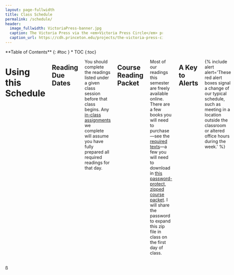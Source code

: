 ```yaml
---
layout: page-fullwidth
title: Class Schedule
permalink: /schedule/
header:
  image_fullwidth: VictoriaPress-banner.jpg
  caption: The Victoria Press via the <em>Victoria Press Circle</em> project
  caption_url: https://cdh.princeton.edu/projects/the-victoria-press-circle/
---
```


<div class="row">
<div class="medium-4 medium-push-8 columns" markdown="1">
<div class="panel radius" markdown="1">
**Table of Contents**
{: #toc }
*  TOC
{:toc}
</div>
</div><!-- /.medium-4.columns -->

<div class="medium-8 medium-pull-4 columns" markdown="1">

# Using this Schedule

## Reading Due Dates

You should complete the readings listed under a given class session before that class begins. Any [in-class assignments](http://s18tot.ryancordell.org/assignments/inclasswork/) we complete will assume you have fully prepared all required readings for that day.

## Course Reading Packet

Most of our readings this semester are freely available online. There are a few books you will need to purchase—see the [required texts](http://s18tot.ryancordell.org/policies/#required-texts)—a few you will need to download in [this password-protect, zipped course packet](https://www.dropbox.com/s/f1aqdvvhqlhphj4/ToTcoursepacket.zip?dl=0). I will share the password to expand this zip file in class on the first day of class. 

## A Key to Alerts

{% include alert alert='These red alert boxes signal a change of our typical schedule, such as meeting in a location outside the classroom or altered office hours during the week.' %}

{% include alert warning='These orange alert boxes signal an assignment due date.' %}

{% include alert info='These information boxes signal an in-class lab that we will work on together. As the semester progresses I will add links to the lab assignments to these boxes. Your fieldbook reports are due within a week of a lab session, or the final lab session for those which extend through multiple class sessions, as indicated by the presence of letters (e.g. 5a and 5b).' %}

-----

# Preface &#9755; re:Mediation

## Tuesday, January 9: Romancing the Book

Introduction to the course and to each other

## Friday, January 12: Media Messages

{% include alert info='[Lab #1: Markdown](http://s18tot.ryancordell.org/lab%20assignments/Lab1-Markdown/)

For this lab you will need a plain-text editor. These free editors are markdown-aware:

+ [Macdown](http://macdown.uranusjr.com/) (Mac)
+ [Mou](http://25.io/mou/) (Mac)
+ [Markdownpad](http://markdownpad.com/) (Windows XP-8)
+ [Markdown Edit](http://markdownedit.com/) (Windows)
+ [Ghostwriter](http://wereturtle.github.io/ghostwriter/) (Windows & Linux)
+ [Remarkable](https://remarkableapp.github.io/) (Linux)' %}

Read:

+ Marshall McLuhan, “The Medium is the Message”
+ Alan Liu, [“Imagining the New Media Encounter”](http://www.digitalhumanities.org/companion/view?docId=blackwell/9781405148641/9781405148641.xml&chunk.id=ss1-3-1&toc.depth=1&toc.id=ss1-3-1&brand=9781405148641_brand)

-----

# Chapter 1 &#9755; Inscription

{% include alert alert='During the week below I will be traveling from Thursday, January 18-Saturday, January 20. I will not hold my usual office hours this week. Our practicum students will lead the workshop on Friday, January 19.' %}

## Tuesday, January 16: Orality & Literacy

Read:

+ James Gleick, *The Information*, prologue-chapter 2 (pg. 3-50)
+ Octavia Butler, "Speech Sounds"

## Friday, January 19: Making Language Visible

Prof. Cordell away today; practicum students will lead this lab at the MFA.

{% include alert info='Lab #2: Visible Language' %}

{% include alert alert='Meet at the Museum of Fine Arts group entrance: off Museum Road on the west side of the building.' %}

Read:

+ Christopher Woods, "Visible Language: The Earliest Writing Systems"

## Tuesday, January 23: Manuscript

{% include alert info='Lab 3: Simulating the Scriptorium' %}

Read:

+ Bede, [“The Story of Cædmon”](http://www.heorot.dk/bede-caedmon.html)
+ Ælfric, [Preface to his translation of Genesis](https://brandonwhawk.net/2014/07/30/aelfrics-preface-to-genesis-a-translation/).
+ Geoffrey Chaucer, [“Chaucer’s Words to His Scrivener”](http://genius.com/Geoffrey-chaucer-chaucers-words-to-his-scrivener-annotated)
+ Excerpts from Johannes Trithemius, [*In Praise of Scribes*](http://misc.yarinareth.net/trithemius.html)

Watch:

+ Getty Museum, ["Making Manuscripts"](https://youtu.be/nuNfdHNTv9o) (6:19)

<iframe width="560" height="315" src="https://www.youtube.com/embed/nuNfdHNTv9o?rel=0" frameborder="0" gesture="media" allow="encrypted-media" allowfullscreen></iframe>


{% include alert alert='This week I will not hold my usual office hours. I will hold hours on Wednesday, January 24 from 10-12.' %}

## Friday, January 26: Dead Media Workshop

Prof. Cordell away; practicum students will supervise a work session for Dead Media projects.

## Tuesday, January 30: Vivifying Media

{% include alert warning='DUE: [Dead Media Poster Presentations](http://s18tot.ryancordell.org/assignments/deadmediaposter/) in class' %}


-----

# Chapter 2 &#9755; Impression

## Friday, February 2: Book Tech

{% include alert info='Lab 4: Thinking with the Codex' %}

{% include alert alert='Meet in the Northeastern Archives & Special Collections, 92 Snell Library (in the basement)' %}

Read:

+ Adam J. Hooks, ["How to Read Like a Renaissance Reader"](http://www.adamghooks.net/2012/08/how-to-read-like-renaissance-reader.html)
+ Browse the following (pick 3-4 to focus on):
  + [Codex Sinaiticus](http://www.bl.uk/turning-the-pages/?id=b00f9a37-422c-4542-bfbd-b97bf3ce7d50&amp;type=book)
  + [Lindisfarne Gospel](http://www.bl.uk/turning-the-pages/?id=fdbcc772-3e21-468d-8ca1-9c192f0f939c&type=book)
  + [Book of Kells](http://digitalcollections.tcd.ie/home/index.php?DRIS_ID=MS58_003v) (this may take awhile to load)
  + [Diamond Sutra](http://www.bl.uk/turning-the-pages/?id=1c92bc7e-8acc-49b3-9a27-b5ad8f44230a&amp;type=sd_planar)
  + [Sultan Baybars' Qur'an](http://www.bl.uk/turning-the-pages/?id=0354faf0-a67a-11db-87d3-0050c2490048&amp;type=book)
  + [The Golden Haggadah](http://www.bl.uk/turning-the-pages/?id=47111807-4e9a-43de-be65-96f49c3d623c&amp;type=book)
  + [The Sherborne Missal](http://www.bl.uk/turning-the-pages/?id=181afc99-df1f-4951-8981-df7e26625850&amp;type=book)
  + [The Gutenberg Bible](https://www.bl.uk/treasures/gutenberg/search.asp)
  + [The Nuremburg Chronicle](https://cudl.lib.cam.ac.uk/view/PR-INC-00000-A-00007-00002-00888/1)
  + [Codex Arundel](http://www.bl.uk/turning-the-pages/?id=758caef0-a664-11db-8b3a-0050c2490048&amp;type=book)
  + [*De Humani Corporis Fabrica*](https://cudl.lib.cam.ac.uk/view/PR-CCF-00046-00036/1)
  + [Shakespeare First Folio](https://cudl.lib.cam.ac.uk/view/PR-SSS-00010-00006/1)
  + [Mamusse wunneetupanatamwe Up-Biblium God naneeswe Nukkone Testament kah wonk VVusku Testament](https://archive.org/details/mamussewunneetup00elio)
  + [The Mercator Atlas of Europe](http://www.bl.uk/turning-the-pages/?id=223c7af8-bad6-4282-a684-17bf45bd0311&amp;type=book)
  + [Nature Printing](https://cudl.lib.cam.ac.uk/view/MS-ADD-10141/1)
  + [*Birds of America*](http://www.bl.uk/turning-the-pages/?id=6bf88002-53a1-41e2-bfc6-de66c674355a&amp;type=book)

## Tuesday, February 6: Into the Matrix

{% include alert info='Lab 5a: Preparing to Print' %}

Read:

+ James Gleick, *The Information*, chapter 3 (pg. 51-77)
+ Ann Blair, "Introduction" from *Too Much To Know*


Watch:

+ Stephen Fry, [*The Machine That Made Us*](http://www.veoh.com/watch/v18714625RMJnrG8x) (This video is about 1 hour long; plan accordingly!)

<iframe width="560" height="315" src="https://www.youtube.com/embed/8svE2AjQWYE?rel=0" frameborder="0" allow="autoplay; encrypted-media" allowfullscreen></iframe>

Optional, but quite useful:

+ ["Letterpress Printing"](https://youtu.be/bPCiWiLu-W4)  

<iframe width="280" height="157" src="https://www.youtube.com/embed/bPCiWiLu-W4?rel=0" frameborder="0" allow="autoplay; encrypted-media" allowfullscreen></iframe>

+ ["How to Use a Composing Stick"](https://youtu.be/AHrLIVeH1KM)  

<iframe width="280" height="157" src="https://www.youtube.com/embed/AHrLIVeH1KM?rel=0" frameborder="0" allow="autoplay; encrypted-media" allowfullscreen></iframe>

## Friday, February 9: The Business of Print 

{% include alert info='Lab 5b: Planning Your Print Project' %}

Read: 

+ Sarah Werner, ["Finding Women in the Printing Shop"](http://sarahwerner.net/blog/2014/10/finding-women-in-the-printing-shop/)
+ Benjamin Franklin, *The Autobiography of Benjamin Franklin* (pg. 7-57, ending at "The affairs of the Revolution occasion'd the interruption.")
+ Herman Melville, ["The Tartarus of Maids"](https://victorianpersistence.files.wordpress.com/2016/06/the-paradise-of-bachelors-and-the-tartarus-of-maids.pdf)

Read (optional): 

+ Lisa Gitelman, “Print Culture (Other Than Codex): Job Printing and Its Importance"

Watch (Optional)

+ [Tested Learns the Craft of Letterpress Printing](https://youtu.be/4pg8A0ab6S4)

<iframe width="560" height="315" src="https://www.youtube.com/embed/4pg8A0ab6S4?rel=0" frameborder="0" allow="autoplay; encrypted-media" allowfullscreen></iframe>

## Tuesday, February 13: Typecasting

{% include alert info='Lab 6a: Composing & Imposing' %}

Read:

+ Chris Gayomali, ["How Typeface Influences the Way We Read and Think"](http://theweek.com/articles/463196/how-typeface-influences-way-read-think)
+ Lindsay Lynch, ["How I Came to Love the En Space"](http://www.theatlantic.com/technology/archive/2016/09/how-i-came-to-love-the-en-space/499337/)
+ Pick at least one font from the [Kern Your Enthusiasm](http://hilobrow.com/tag/kern-enthusiasm/) series and read its blog post. You will be reporting on your chosen article in class so read it carefully.

(Optional) Watch:

+ [*Helvetica* movie trailer](https://youtu.be/LL60GEGjj_Q)

<iframe width="560" height="315" src="https://www.youtube.com/embed/LL60GEGjj_Q?rel=0" frameborder="0" allow="autoplay; encrypted-media" allowfullscreen></iframe>

## Friday, February 16: A Mechanical Mind

{% include alert info='Lab 6b: Pulling the Press!' %}

Read: 

+ Ellen Cushman, "'We're Taking the Genius of Sequoyah into This Century': The Cherokee Syllabary, Peoplehood, and Perseverance"
+ Articles about the [Victoria Press](https://en.wikipedia.org/wiki/Victoria_Press)
  + M. M. H., "A Ramble with Mrs. Grundy: A Visit to the Victoria Printing Press," *English Woman's Journal* (1860)
  + "The Victoria Press," *Illustrated London News* (15 June 1861)
  + Emily Faithfull, "Women Compositors," *English Woman's Journal* (1861)

## Tuesday, February 20: Media & Moral Panic

Read:

+ Frank Furedi, [“The Media’s First Moral Panic”](http://www.historytoday.com/frank-furedi/media%E2%80%99s-first-moral-panic)
+ Anna North, [“When Novels Were Bad for You”](http://op-talk.blogs.nytimes.com/2014/09/14/when-novels-were-bad-for-you/?_r=0)
+ 19th-Century Commentaries on Novel Reading:
    + [“On Novel Reading”](http://www.merrycoz.org/books/NOVELS01.xhtml) (from *The Guardian; or Youth’s Religious Instructor*, 1820)
    + [“Devouring Books”](http://www.merrycoz.org/books/DEVOURNG.xhtml) (from the *American Annals of Education*, 1835)
    + M.M. Backus, [“Novel Writers and Publishers”](http://www.merrycoz.org/books/PARLOR.xhtml) (from *Christian Parlor Magazine*, 1844)

## Friday, February 23: Format

{% include alert info='Lab 7: Deciphering Physical Books' %}

Read:

+ Jane Austen, Letters to her sister Cassandra (these are in order so you can read down from the first link to the next two letters):
  + [Friday, January 29](http://www.pemberley.com/janeinfo/auslet22.html#letter124)
  + [Thursday, February 4](http://www.pemberley.com/janeinfo/auslet22.html#letter125)
  + [February ?? 1813](http://www.pemberley.com/janeinfo/auslet22.html#letter126)
+ Charles W. Chesnutt, "Baxter's Procustes"
+ Leah Price, "Introduction" to *How to Do Things with Books in Victorian Britain*

{% include alert alert='This week I will will be traveling from Tuesday, February 27 (at night) until Thursday, March 1. I will not hold my usual Thursday office hours this week.' %}

-----

# Chapter 3 &#9755; Read-Write-Execute

## Tuesday, February 27: Annihilating Time & Space

Read:

+ James Gleick, *The Information*, chapters 4-6 (pg. 78-203)
+ Henry David Thoreau [on the telegraph](http://www.logicalpoetry.com/tech/thoreau.html)

## Friday, March 2: Circulation

Read:

+ James Gleick, *The Information*, chapter 11 (pg. 310-323)
+ Rebecca Onion, ["Going Viral in the Nineteenth Century"](http://www.laphamsquarterly.org/roundtable/going-viral-nineteenth-century)
+ Read "Beautiful Snow" and 4 other verses of your choosing from [*Fugitive Verses*](http://fugitiverses.viraltexts.org). 
  + Read the poems and also look at the example newspaper printing linked at the top of each.

## Spring Break, March 4-10

## Monday, March 12

{% include alert warning='DUE: Unessay 1 by 5pm' %}

## Tuesday, March 13: A Pocket Universe

{% include alert info='Lab 8: Computational Reading I (words & ngrams)' %}

Read:

+ Sydney Padua, [*The Thrilling Adventures of Lovelace and Babbage*](http://amzn.to/2iPqWRY) (beginning-pg. 90)

## Friday, March 16: Text as Data

{% include alert info='Lab 9: Computational Reading II (sentiments & topics)' %}

Read:

+ Sydney Padua, [*The Thrilling Adventures of Lovelace and Babbage*](http://amzn.to/2iPqWRY) (pg. 147-207)

Read (optional):

+ Mark C. Marino, ["Why We Must Read the Code: The Science Wars, Episode IV"](http://dhdebates.gc.cuny.edu/debates/text/64)


## Tuesday, March 20: Machine Writing

{% include alert info='Lab 10: Computational Writing (Building a Bot)' %}

Read:

+ Vikram Chandra, ["The Beauty of Code"](https://www.theparisreview.org/blog/2014/09/05/the-beauty-of-code/)
+ Annette Vee, "Understanding Computer Programming as Literacy"


## Friday, March 23: Open Lab

Professor Cordell away: **Open Lab** with practicum students to catch up with R programming labs

-----

# Chapter 4 &#9755; Memory

## Tuesday, March 27: Obsolescence

Watch:

+ Carl Schlesinger and David Loeb Weiss, ["Farewell etaoin shrdlu"](https://vimeo.com/127605643) (30 mins)

<iframe src="https://player.vimeo.com/video/127605643?byline=0&portrait=0" width="640" height="360" frameborder="0" webkitallowfullscreen mozallowfullscreen allowfullscreen></iframe>
<p><a href="https://vimeo.com/127605643">Farewell - ETAOIN SHRDLU - 1978</a> from <a href="https://vimeo.com/user4747369">Linotype: The Film</a> on <a href="https://vimeo.com">Vimeo</a>.</p>

Read:

+ Lauren J. Young, Daniel Peterschmidt, and Cat Frazier, "File Not Found Series"
  + ["Ghosts in The Reels"](https://apps.sciencefriday.com/data/ghosts.html)
  + ["The Librarians Saving the Internet"](https://apps.sciencefriday.com/data/librarians.html)
  + ["Data Reawakening"](https://apps.sciencefriday.com/data/reawakening.html)

(Optional) Read/Browse:

+ Kenneth Goldsmith, ["The Artful Accidents of Google Books"](http://www.newyorker.com/books/page-turner/the-artful-accidents-of-google-books)
+ [The Art of Google Books](http://theartofgooglebooks.tumblr.com/) 

## Friday, March 30: The Book is Dead (Long Live the Book)

{% include alert info='Lab 11a: Paper Circuits' %}

Read:

+ Octave Uzanne, ["The End of Books"](https://ebooks.adelaide.edu.au/u/uzanne/octave/end/)
+ Michael Harris, ["I Have Forgotten How to Read"](https://www.theglobeandmail.com/opinion/i-have-forgotten-how-toread/article37921379/)
+ Matthew Kirschenbaum, ["Books After the Death of the Book"](http://www.publicbooks.org/books-after-the-death-of-the-book/)

Watch:

+ ["Elektrobiblioteka / Electrolibrary"](https://vimeo.com/47656204)

<iframe src="https://player.vimeo.com/video/47656204" width="640" height="360" frameborder="0" webkitallowfullscreen mozallowfullscreen allowfullscreen></iframe>
<p><a href="https://vimeo.com/47656204">Elektrobiblioteka / Electrolibrary</a> from <a href="https://vimeo.com/prtscr">printscreen</a> on <a href="https://vimeo.com">Vimeo</a>.</p>

## Tuesday, April 3: Processing Words

{% include alert info='Lab 11b: Paper Circuits' %}

Read:

+ David M. Berry and Jan Rybicki, ["The Author Signal, Nietzsche's Typewriter and Medium Theory"](https://stunlaw.blogspot.com/2012/12/the-author-signal-nietzsches-typewriter.html)
+ Matthew Kirschenbaum, ["This Faithful Machine"](https://www.theparisreview.org/blog/2016/05/11/this-faithful-machine/)
+ ——, ["Technology changes how authors write, but the big impact isn’t on their style"](https://theconversation.com/technology-changes-how-authors-write-but-the-big-impact-isnt-on-their-style-61955)

## Friday, April 6: An Index of All Knowledge

Read: 

+ James Gleick, *The Information*, chapter 14-epilogue (pg. 373-426)
+ Ted Chiang, ["The Truth of Fact, the Truth of Feeling"](https://subterraneanpress.com/magazine/fall_2013/the_truth_of_fact_the_truth_of_feeling_by_ted_chiang)


## Tuesday, April 10: Because Survival is Insufficient

Read:

+ Emily St. John Mandel, [*Station Eleven*](http://amzn.to/2hSefIP) (to the end of section 4, page 164)


## Friday, April 13: The Museum of Civilization

Read:

+ Emily St. John Mandel, [*Station Eleven*](http://amzn.to/2hSefIP) (to end of book)


## Tuesday, April 17: Book Futures

+ Jorge Louis Borges, "The Library of Babel"

# Epilogue &#9755; &#9755; &#9755; &#9755; &#9755; 

## Friday, April 20

{% include alert warning='DUE: Unessay 2 by 5pm' %}


</div><!-- /.medium-8.columns -->
</div><!-- /.row -->ß